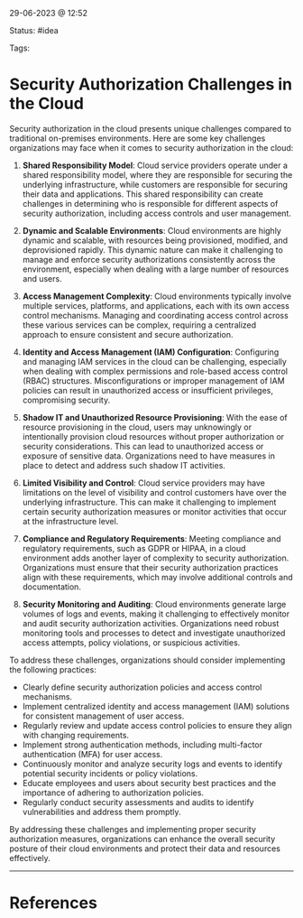 29-06-2023 @ 12:52

Status: #idea

Tags: 

# Security Authorization Challenges in the Cloud

Security authorization in the cloud presents unique challenges compared to traditional on-premises environments. Here are some key challenges organizations may face when it comes to security authorization in the cloud:

1. **Shared Responsibility Model**: Cloud service providers operate under a shared responsibility model, where they are responsible for securing the underlying infrastructure, while customers are responsible for securing their data and applications. This shared responsibility can create challenges in determining who is responsible for different aspects of security authorization, including access controls and user management.
    
2. **Dynamic and Scalable Environments**: Cloud environments are highly dynamic and scalable, with resources being provisioned, modified, and deprovisioned rapidly. This dynamic nature can make it challenging to manage and enforce security authorizations consistently across the environment, especially when dealing with a large number of resources and users.
    
3. **Access Management Complexity**: Cloud environments typically involve multiple services, platforms, and applications, each with its own access control mechanisms. Managing and coordinating access control across these various services can be complex, requiring a centralized approach to ensure consistent and secure authorization.
    
4. **Identity and Access Management (IAM) Configuration**: Configuring and managing IAM services in the cloud can be challenging, especially when dealing with complex permissions and role-based access control (RBAC) structures. Misconfigurations or improper management of IAM policies can result in unauthorized access or insufficient privileges, compromising security.
    
5. **Shadow IT and Unauthorized Resource Provisioning**: With the ease of resource provisioning in the cloud, users may unknowingly or intentionally provision cloud resources without proper authorization or security considerations. This can lead to unauthorized access or exposure of sensitive data. Organizations need to have measures in place to detect and address such shadow IT activities.
    
6. **Limited Visibility and Control**: Cloud service providers may have limitations on the level of visibility and control customers have over the underlying infrastructure. This can make it challenging to implement certain security authorization measures or monitor activities that occur at the infrastructure level.
    
7. **Compliance and Regulatory Requirements**: Meeting compliance and regulatory requirements, such as GDPR or HIPAA, in a cloud environment adds another layer of complexity to security authorization. Organizations must ensure that their security authorization practices align with these requirements, which may involve additional controls and documentation.
    
8. **Security Monitoring and Auditing**: Cloud environments generate large volumes of logs and events, making it challenging to effectively monitor and audit security authorization activities. Organizations need robust monitoring tools and processes to detect and investigate unauthorized access attempts, policy violations, or suspicious activities.
    

To address these challenges, organizations should consider implementing the following practices:

- Clearly define security authorization policies and access control mechanisms.
- Implement centralized identity and access management (IAM) solutions for consistent management of user access.
- Regularly review and update access control policies to ensure they align with changing requirements.
- Implement strong authentication methods, including multi-factor authentication (MFA) for user access.
- Continuously monitor and analyze security logs and events to identify potential security incidents or policy violations.
- Educate employees and users about security best practices and the importance of adhering to authorization policies.
- Regularly conduct security assessments and audits to identify vulnerabilities and address them promptly.

By addressing these challenges and implementing proper security authorization measures, organizations can enhance the overall security posture of their cloud environments and protect their data and resources effectively.

---
# References
